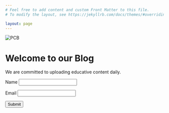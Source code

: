 ```yaml
---
# Feel free to add content and custom Front Matter to this file.
# To modify the layout, see https://jekyllrb.com/docs/themes/#overriding-theme-defaults

layout: page
---
```


<div class="example">  
<img src="PCB_Image.jpg" alt="PCB"/>  
<div class="overlay-text">    
<h1>Welcome to our Blog</h1>    
<p>We are committed to uploading educative content daily.</p> 

  <form accept-charset="UTF-8" action="https://www.formbackend.com/f/da7d597925e11b63" method="POST">
  <label for="name">Name</label>
  <input type="text" id="name" name="name" required>

  <label for="email">Email</label>
  <input type="email" id="email" name="email" required>

  <button type="submit">Submit</button>
</form>

</div></div>

